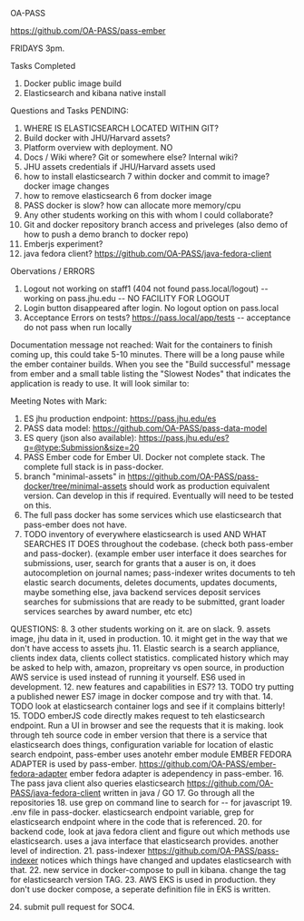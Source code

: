 OA-PASS

https://github.com/OA-PASS/pass-ember


FRIDAYS 3pm.


Tasks Completed
1. Docker public image build
2. Elasticsearch and kibana native install

Questions and Tasks PENDING:
1. WHERE IS ELASTICSEARCH LOCATED WITHIN GIT?
2. Build docker with JHU/Harvard assets?
3. Platform overview with deployment. NO
4. Docs / Wiki where? Git or somewhere else? Internal wiki?
5. JHU assets credentials if JHU/Harvard assets used
6. how to install elasticsearch 7 within docker and commit to image? docker image changes
7. how to remove elasticsearch 6 from docker image
8. PASS docker is slow? how can allocate more memory/cpu
9. Any other students working on this with whom I could collaborate?
10. Git and docker repository branch access and priveleges (also demo of how to push a demo branch to docker repo)
11. Emberjs experiment?
12. java fedora client? https://github.com/OA-PASS/java-fedora-client

Obervations / ERRORS
1. Logout not working on staff1 (404 not found pass.local/logout) -- working on pass.jhu.edu -- NO FACILITY FOR LOGOUT
2. Login button disappeared after login. No logout option on pass.local
3. Acceptance Errors on tests? https://pass.local/app/tests -- acceptance do not pass when run locally

Documentation message not reached:
Wait for the containers to finish coming up, this could take 5-10 minutes. There will be a long pause while the ember container builds. When you see the "Build successful" message from ember and a small table listing the "Slowest Nodes" that indicates the application is ready to use. It will look similar to:



Meeting Notes with Mark:
1. ES jhu production endpoint: https://pass.jhu.edu/es
2. PASS data model: https://github.com/OA-PASS/pass-data-model
3. ES query (json also available): https://pass.jhu.edu/es?q=@type:Submission&size=20
4. PASS Ember code for Ember UI. Docker not complete stack. The complete full stack is in pass-docker. 
5. branch "minimal-assets" in https://github.com/OA-PASS/pass-docker/tree/minimal-assets should work as production equivalent version. Can develop in this if required. Eventually will need to be tested on this.
6. The full pass docker has some services which use elasticsearch that pass-ember does not have.
7. TODO inventory of everywhere elasticsearch is used AND WHAT SEARCHES IT DOES throughout the codebase. (check both pass-ember and pass-docker). (example ember user interface it does searches for submissions, user, search for grants that a auser is on, it does autocompletion on journal names;
pass-indexer writes documents to teh elastic search documents, deletes documents, updates documents, maybe something else,
java backend services deposit services searches for submissions that are ready to be submitted, grant loader services searches by award number, etc etc)

QUESTIONS:
8. 3 other students working on it. are on slack.
9. assets image, jhu data in it, used in production.
10. it might get in the way that we don't have access to assets jhu.
11. Elastic search is a search appliance, clients index data, clients collect statistics. complicated history which may be asked to help with, amazon, propreitary vs open source, in production AWS service is used instead of running it yourself. ES6 used in development.
12. new features and capabilities in ES7?
13. TODO try putting a published newer ES7 image in docker compose and try with that.
14. TODO look at elasticsearch container logs and see if it complains bitterly!
15. TODO emberJS code directly makes request to teh elasticsearch endpoint. Run a UI in browser and see the requests that it is making. look through teh source code in ember version that there is a service that elasticsearch does things, configuration variable for location of elastic search endpoint, pass-ember uses anotehr ember module EMBER FEDORA ADAPTER is used by pass-ember. https://github.com/OA-PASS/ember-fedora-adapter
ember fedora adapter is  adependency in pass-ember.
16. The pass java client also queries elasticsearch https://github.com/OA-PASS/java-fedora-client
written in java / GO
17. Go through all the repositories 
18. use grep on command line to search for 
-- for javascript 
19. .env file in pass-docker. elasticsearch endpoint variable, grep for elasticsearch endpoint where in the code that is referenced.
20. for backend code, look at java fedora client and figure out which methods use elasticsearch. uses a java interface that elasticsearch provides. another level of indirection.
21. pass-indexer https://github.com/OA-PASS/pass-indexer notices which things have changed and updates elasticsearch with that.
22. new service in docker-compose to pull in kibana. change the tag for elasticsearch version TAG.
23. AWS EKS is used in production. they don't use docker compose, a seperate definition file in EKS is written. 

24. submit pull request for SOC4.
